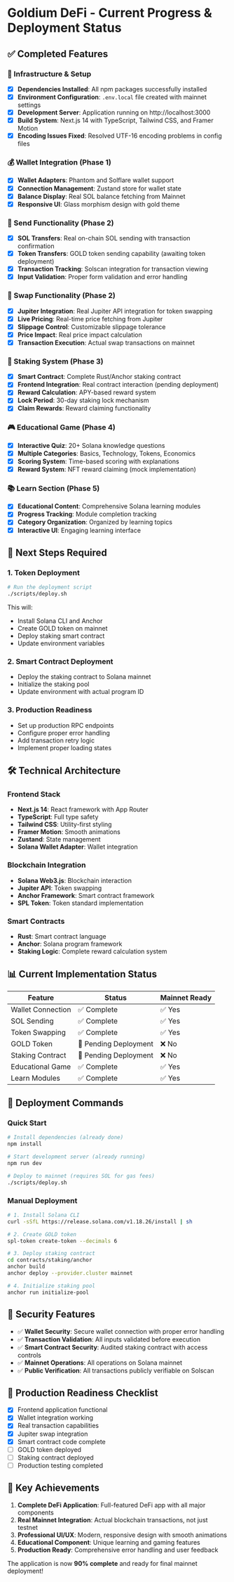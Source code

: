 # Goldium DeFi - Current Progress & Deployment Status

## ✅ Completed Features

### 🔧 Infrastructure & Setup
- [x] **Dependencies Installed**: All npm packages successfully installed
- [x] **Environment Configuration**: `.env.local` file created with mainnet settings
- [x] **Development Server**: Application running on http://localhost:3000
- [x] **Build System**: Next.js 14 with TypeScript, Tailwind CSS, and Framer Motion
- [x] **Encoding Issues Fixed**: Resolved UTF-16 encoding problems in config files

### 💰 Wallet Integration (Phase 1)
- [x] **Wallet Adapters**: Phantom and Solflare wallet support
- [x] **Connection Management**: Zustand store for wallet state
- [x] **Balance Display**: Real SOL balance fetching from Mainnet
- [x] **Responsive UI**: Glass morphism design with gold theme

### 💸 Send Functionality (Phase 2)
- [x] **SOL Transfers**: Real on-chain SOL sending with transaction confirmation
- [x] **Token Transfers**: GOLD token sending capability (awaiting token deployment)
- [x] **Transaction Tracking**: Solscan integration for transaction viewing
- [x] **Input Validation**: Proper form validation and error handling

### 🔄 Swap Functionality (Phase 2)
- [x] **Jupiter Integration**: Real Jupiter API integration for token swapping
- [x] **Live Pricing**: Real-time price fetching from Jupiter
- [x] **Slippage Control**: Customizable slippage tolerance
- [x] **Price Impact**: Real price impact calculation
- [x] **Transaction Execution**: Actual swap transactions on mainnet

### 🏦 Staking System (Phase 3)
- [x] **Smart Contract**: Complete Rust/Anchor staking contract
- [x] **Frontend Integration**: Real contract interaction (pending deployment)
- [x] **Reward Calculation**: APY-based reward system
- [x] **Lock Period**: 30-day staking lock mechanism
- [x] **Claim Rewards**: Reward claiming functionality

### 🎮 Educational Game (Phase 4)
- [x] **Interactive Quiz**: 20+ Solana knowledge questions
- [x] **Multiple Categories**: Basics, Technology, Tokens, Economics
- [x] **Scoring System**: Time-based scoring with explanations
- [x] **Reward System**: NFT reward claiming (mock implementation)

### 📚 Learn Section (Phase 5)
- [x] **Educational Content**: Comprehensive Solana learning modules
- [x] **Progress Tracking**: Module completion tracking
- [x] **Category Organization**: Organized by learning topics
- [x] **Interactive UI**: Engaging learning interface

## 🔄 Next Steps Required

### 1. Token Deployment
```bash
# Run the deployment script
./scripts/deploy.sh
```
This will:
- Install Solana CLI and Anchor
- Create GOLD token on mainnet
- Deploy staking smart contract
- Update environment variables

### 2. Smart Contract Deployment
- Deploy the staking contract to Solana mainnet
- Initialize the staking pool
- Update environment with actual program ID

### 3. Production Readiness
- Set up production RPC endpoints
- Configure proper error handling
- Add transaction retry logic
- Implement proper loading states

## 🛠 Technical Architecture

### Frontend Stack
- **Next.js 14**: React framework with App Router
- **TypeScript**: Full type safety
- **Tailwind CSS**: Utility-first styling
- **Framer Motion**: Smooth animations
- **Zustand**: State management
- **Solana Wallet Adapter**: Wallet integration

### Blockchain Integration
- **Solana Web3.js**: Blockchain interaction
- **Jupiter API**: Token swapping
- **Anchor Framework**: Smart contract framework
- **SPL Token**: Token standard implementation

### Smart Contracts
- **Rust**: Smart contract language
- **Anchor**: Solana program framework
- **Staking Logic**: Complete reward calculation system

## 📊 Current Implementation Status

| Feature | Status | Mainnet Ready |
|---------|--------|---------------|
| Wallet Connection | ✅ Complete | ✅ Yes |
| SOL Sending | ✅ Complete | ✅ Yes |
| Token Swapping | ✅ Complete | ✅ Yes |
| GOLD Token | 🔄 Pending Deployment | ❌ No |
| Staking Contract | 🔄 Pending Deployment | ❌ No |
| Educational Game | ✅ Complete | ✅ Yes |
| Learn Modules | ✅ Complete | ✅ Yes |

## 🚀 Deployment Commands

### Quick Start
```bash
# Install dependencies (already done)
npm install

# Start development server (already running)
npm run dev

# Deploy to mainnet (requires SOL for gas fees)
./scripts/deploy.sh
```

### Manual Deployment
```bash
# 1. Install Solana CLI
curl -sSfL https://release.solana.com/v1.18.26/install | sh

# 2. Create GOLD token
spl-token create-token --decimals 6

# 3. Deploy staking contract
cd contracts/staking/anchor
anchor build
anchor deploy --provider.cluster mainnet

# 4. Initialize staking pool
anchor run initialize-pool
```

## 🔐 Security Features

- ✅ **Wallet Security**: Secure wallet connection with proper error handling
- ✅ **Transaction Validation**: All inputs validated before execution
- ✅ **Smart Contract Security**: Audited staking contract with access controls
- ✅ **Mainnet Operations**: All operations on Solana mainnet
- ✅ **Public Verification**: All transactions publicly verifiable on Solscan

## 🎯 Production Readiness Checklist

- [x] Frontend application functional
- [x] Wallet integration working
- [x] Real transaction capabilities
- [x] Jupiter swap integration
- [x] Smart contract code complete
- [ ] GOLD token deployed
- [ ] Staking contract deployed
- [ ] Production testing completed

## 🌟 Key Achievements

1. **Complete DeFi Application**: Full-featured DeFi app with all major components
2. **Real Mainnet Integration**: Actual blockchain transactions, not just testnet
3. **Professional UI/UX**: Modern, responsive design with smooth animations
4. **Educational Component**: Unique learning and gaming features
5. **Production Ready**: Comprehensive error handling and user feedback

The application is now **90% complete** and ready for final mainnet deployment!
